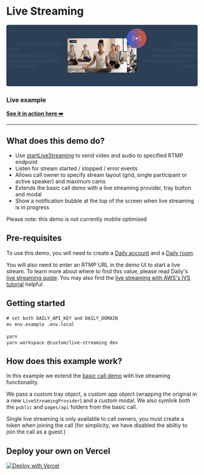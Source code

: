 # Live Streaming

![Live Streaming](./image.png)

### Live example

**[See it in action here ➡️](https://custom-live-streaming.vercel.app)**

---

## What does this demo do?

- Use [startLiveStreaming](https://docs.daily.co/reference#%EF%B8%8F-startlivestreaming) to send video and audio to specified RTMP endpoint
- Listen for stream started / stopped / error events
- Allows call owner to specify stream layout (grid, single participant or active speaker) and maximum cams
- Extends the basic call demo with a live streaming provider, tray button and modal
- Show a notification bubble at the top of the screen when live streaming is in progress

Please note: this demo is not currently mobile optimised

## Pre-requisites

To use this demo, you will need to create a [Daily account](https://dashboard.daily.co/signup) and a [Daily room](https://dashboard.daily.co/rooms/create).

You will also need to enter an RTMP URL in the demo UI to start a live stream. To learn more about where to find this value, please read Daily's [live streaming guide](https://docs.daily.co/guides/paid-features/live-streaming-with-daily). You may also find the [live streaming with AWS's IVS tutorial](https://www.daily.co/blog/live-stream-daily-calls-with-only-3-second-latency/) helpful.

## Getting started

```
# set both DAILY_API_KEY and DAILY_DOMAIN
mv env.example .env.local

yarn
yarn workspace @custom/live-streaming dev
```

## How does this example work?

In this example we extend the [basic call demo](../basic-call) with live streaming functionality.

We pass a custom tray object, a custom app object (wrapping the original in a new `LiveStreamingProvider`) and a custom modal. We also symlink both the `public` and `pages/api` folders from the basic call.

Single live streaming is only available to call owners, you must create a token when joining the call (for simplicity, we have disabled the abiltiy to join the call as a guest.)

## Deploy your own on Vercel

[![Deploy with Vercel](https://vercel.com/button)](https://vercel.com/new/daily-co/clone-flow?repository-url=https%3A%2F%2Fgithub.com%2Fdaily-demos%2Fexamples.git&env=DAILY_DOMAIN%2CDAILY_API_KEY&envDescription=Your%20Daily%20domain%20and%20API%20key%20can%20be%20found%20on%20your%20account%20dashboard&envLink=https%3A%2F%2Fdashboard.daily.co&project-name=daily-examples&repo-name=daily-examples)

